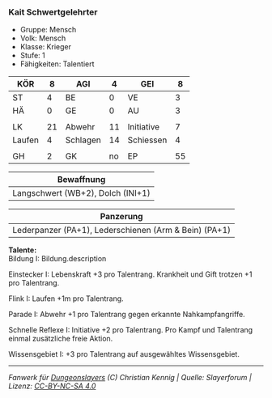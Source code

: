 ### Kait Schwertgelehrter  
- Gruppe: Mensch  
- Volk: Mensch  
- Klasse: Krieger  
- Stufe: 1  
- Fähigkeiten: Talentiert  


| KÖR | 8 | AGI | 4 | GEI | 8 |
| --- | --- | --- | --- | --- | --- |
| ST | 4 | BE | 0 | VE | 3 |
| HÄ | 0 | GE | 0 | AU | 3 |
|  |  |  |  |  |  |
| LK | 21 | Abwehr | 11 | Initiative | 7 |
| Laufen | 4 | Schlagen | 14 | Schiessen | 4 |
|  |  |  |  |  |  |
| GH | 2 | GK | no | EP | 55 |


| Bewaffnung |
| --- |
| Langschwert (WB+2), Dolch (INI+1) |


| Panzerung |
| --- |
| Lederpanzer (PA+1), Lederschienen (Arm & Bein) (PA+1) |


**Talente:**  
Bildung I: Bildung.description

Einstecker I: Lebenskraft +3 pro Talentrang. Krankheit und Gift trotzen +1 pro Talentrang.

Flink I: Laufen +1m pro Talentrang.

Parade I: Abwehr +1 pro Talentrang gegen erkannte Nahkampfangriffe.

Schnelle Reflexe I: Initiative +2 pro Talentrang. Pro Kampf und Talentrang einmal zusätzliche freie Aktion.

Wissensgebiet I: +3 pro Talentrang auf ausgewähltes Wissensgebiet.





___
*Fanwerk für [Dungeonslayers](https://www.dungeonslayers.net/) (C) Christian Kennig | Quelle: Slayerforum | Lizenz: [CC-BY-NC-SA 4.0](https://creativecommons.org/licenses/by-nc-sa/4.0/deed.de)*